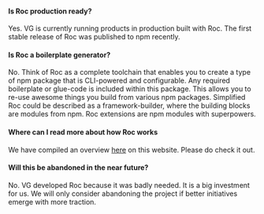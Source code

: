 #### Is Roc production ready?

Yes. VG is currently running products in production built with Roc. The first stable release of Roc was published to npm recently.

#### Is Roc a boilerplate generator?

No. Think of Roc as a complete toolchain that enables you to create a type of npm package that is CLI-powered and configurable. Any required boilerplate or glue-code is included within this package. This allows you to re-use awesome things you build from various npm packages. Simplified Roc could be described as a framework-builder, where the building blocks are modules from npm. Roc extensions are npm modules with superpowers.

#### Where can I read more about how Roc works

We have compiled an overview <a href="/docs/">here</a> on this website. Please do check it out.

#### Will this be abandoned in the near future?

No. VG developed Roc because it was badly needed. It is a big investment for us. We will only consider abandoning the project if better initiatives emerge with more traction.
